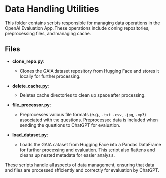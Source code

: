 # Data Handling Utilities

This folder contains scripts responsible for managing data operations in the OpenAI Evaluation App. These operations include cloning repositories, preprocessing files, and managing cache.

## Files

- **clone_repo.py**: 
  - Clones the GAIA dataset repository from Hugging Face and stores it locally for further processing.
  
- **delete_cache.py**: 
  - Deletes cache directories to clean up space after processing.

- **file_processor.py**: 
  - Preprocesses various file formats (e.g., `.txt`, `.csv`, `.jpg`, `.mp3`) associated with the questions. Preprocessed data is included when sending the questions to ChatGPT for evaluation.
  
- **load_dataset.py**: 
  - Loads the GAIA dataset from Hugging Face into a Pandas DataFrame for further processing and evaluation. This script also flattens and cleans up nested metadata for easier analysis.

These scripts handle all aspects of data management, ensuring that data and files are processed efficiently and correctly for evaluation by ChatGPT.
